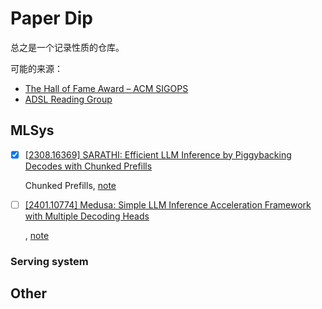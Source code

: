 # Paper Dip

总之是一个记录性质的仓库。

可能的来源：

- [The Hall of Fame Award – ACM SIGOPS](https://www.sigops.org/awards/hof/)
- [ADSL Reading Group](https://adsl-rg.github.io/)

## MLSys

- [X] [[2308.16369] SARATHI: Efficient LLM Inference by Piggybacking Decodes with Chunked Prefills](https://arxiv.org/abs/2308.16369)

  Chunked Prefills, [note](note/STRATHI_chunked_prefill.md)
- [ ] [[2401.10774] Medusa: Simple LLM Inference Acceleration Framework with Multiple Decoding Heads](https://arxiv.org/abs/2401.10774)

  , [note]()

### Serving system

## Other
